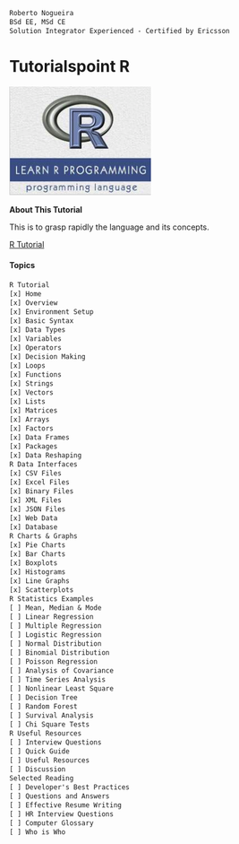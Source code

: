 ```
Roberto Nogueira  
BSd EE, MSd CE
Solution Integrator Experienced - Certified by Ericsson
```
# Tutorialspoint R

![ebook cover](images/tutorialspoint-r.png)

**About This Tutorial**

This is to grasp rapidly the language and its concepts.

[R Tutorial](https://www.tutorialspoint.com/r/index.htm)

#### Topics
```
R Tutorial
[x] Home
[x] Overview
[x] Environment Setup
[x] Basic Syntax
[x] Data Types
[x] Variables
[x] Operators
[x] Decision Making
[x] Loops
[x] Functions
[x] Strings
[x] Vectors
[x] Lists
[x] Matrices
[x] Arrays
[x] Factors
[x] Data Frames
[x] Packages
[x] Data Reshaping
R Data Interfaces
[x] CSV Files
[x] Excel Files
[x] Binary Files
[x] XML Files
[x] JSON Files
[x] Web Data
[x] Database
R Charts & Graphs
[x] Pie Charts
[x] Bar Charts
[x] Boxplots
[x] Histograms
[x] Line Graphs
[x] Scatterplots
R Statistics Examples
[ ] Mean, Median & Mode
[ ] Linear Regression
[ ] Multiple Regression
[ ] Logistic Regression
[ ] Normal Distribution
[ ] Binomial Distribution
[ ] Poisson Regression
[ ] Analysis of Covariance
[ ] Time Series Analysis
[ ] Nonlinear Least Square
[ ] Decision Tree
[ ] Random Forest
[ ] Survival Analysis
[ ] Chi Square Tests
R Useful Resources
[ ] Interview Questions
[ ] Quick Guide
[ ] Useful Resources
[ ] Discussion
Selected Reading
[ ] Developer's Best Practices
[ ] Questions and Answers
[ ] Effective Resume Writing
[ ] HR Interview Questions
[ ] Computer Glossary
[ ] Who is Who
```

